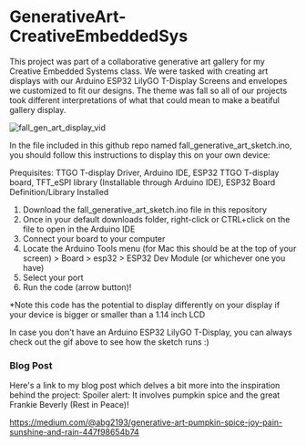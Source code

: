 # GenerativeArt-CreativeEmbeddedSys
This project was part of a collaborative generative art gallery for my Creative Embedded Systems class. We were tasked with creating art displays with our Arduino ESP32 LilyGO T-Display Screens and envelopes we customized to fit our designs. The theme was fall so all of our projects took different interpretations of what that could mean to make a beatiful gallery display.

![fall_gen_art_display_vid](https://github.com/user-attachments/assets/0652afef-7ed3-4730-8182-803a99da72ce)



In the file included in this github repo named fall_generative_art_sketch.ino, you should follow this instructions to display this on your own device:

Prequisites:
TTGO T-display Driver, Arduino IDE, ESP32 TTGO T-display board, TFT_eSPI library (Installable through Arduino IDE), ESP32 Board Definition/Library Installed
    

1. Download the fall_generative_art_sketch.ino file in this repository
2. Once in your default downloads folder, right-click or CTRL+click on the file to open in the Arduino IDE
3. Connect your board to your computer
4. Locate the Arduino Tools menu (for Mac this should be at the top of your screen) > Board > esp32 > ESP32 Dev Module (or whichever one you have)
5. Select your port
6. Run the code (arrow button)!

  *Note this code has the potential to display differently on your display if your device is bigger or smaller than a 1.14 inch LCD

In case you don't have an Arduino ESP32 LilyGO T-Display, you can always check out the gif above to see how the sketch runs :)


### Blog Post
Here's a link to my blog post which delves a bit more into the inspiration behind the project: 
Spoiler alert: It involves pumpkin spice and the great Frankie Beverly (Rest in Peace)!

https://medium.com/@abg2193/generative-art-pumpkin-spice-joy-pain-sunshine-and-rain-447f98654b74
